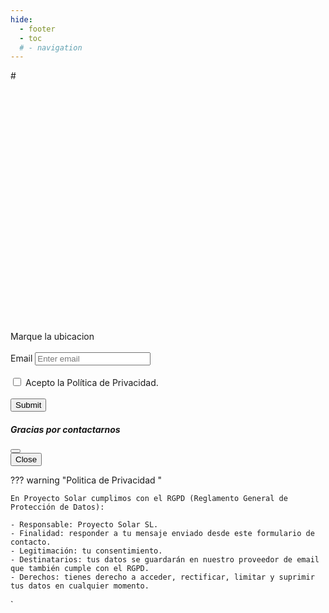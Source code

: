 ```yaml
---
hide:
  - footer
  - toc
  # - navigation
---
```


<link href="https://cdn.jsdelivr.net/npm/bootstrap@5.0.2/dist/css/bootstrap.min.css" rel="stylesheet"
    integrity="sha384-EVSTQN3/azprG1Anm3QDgpJLIm9Nao0Yz1ztcQTwFspd3yD65VohhpuuCOmLASjC" crossorigin="anonymous">
# 
<div id="map" style="width: 100%; height: 400px;"></div>
<label >Marque la ubicacion </label>

<form action="https://formsubmit.co/admin@asolear.es" method="POST" enctype="multipart/form-data">
  <!-- comandos -->
  <input type="hidden" name="_template" value="table">
  <input type="hidden" name="_autoresponse" value="Muchas gracias, en breve le contactaremos.">
  <input class="form-control" type="hidden" name="_captcha" value="false">
  <input type="hidden" name="_next" value="https://tejado.solar">
  <input type="hidden" name="_subject" value="TEJADO_SOLAR">
  <input type="hidden" name="_autoresponse" value="Gracias, en breve le contactaremos.">
  <input type="hidden" name='lat' class="form-control" id="lat">
  <input type="hidden" name='lng' class="form-control" id="lng">
  <div class="col-sm-7">
    <div class="row">
      <div class="column">
      </div>
      <div class="column"></div>
      <br>
      <label for="email">Email</label>
        <input type="email" class="form-control" name='email' id="email"  aria-describedby="emailHelp" placeholder="Enter email" required>
      <br>
      <br>
      <!-- <label for="exampleFormControlInput1" class="form-label">Adjuntar DXF:</label>
      <input type="file" id="myfile" name="cv" multiple><br><br> -->
      <label><input type="checkbox" class="agree" required> Acepto la Política
        de Privacidad.
      <br>
      <br>
      <button type="submit" class="btn btn-primary" onclick="document.getElementById('modal').click()">Submit</button>
      <div class="row">
        <div class="col-sm-5">
          <p><span class="glyphicon glyphicon-map-marker"></span> </p>
        </div>
      </div>
    </div>
  </div>
</form>

<!-- Button trigger modal -->
<button hidden type="button" class="btn btn-primary" data-bs-toggle="modal" data-bs-target="#exampleModal" id="modal">
  Launch demo modal
</button>

<!-- Modal -->
<div class="modal fade" id="exampleModal" tabindex="-1" aria-labelledby="exampleModalLabel" aria-hidden="true">
  <div class="modal-dialog">
    <div class="modal-content">
      <div class="modal-header">
        <h5 class="modal-title" id="exampleModalLabel">Gracias por contactarnos</h5>
        <button type="button" class="btn-close" data-bs-dismiss="modal" aria-label="Close"></button>
      </div>
      <div class="modal-body">
      </div>
      <div class="modal-footer">
        <button type="button" class="btn btn-secondary" data-bs-dismiss="modal">Close</button>
        <!-- <button type="button" class="btn btn-primary">Save changes</button> -->
      </div>
    </div>
  </div>
</div>


??? warning "Politica de Privacidad "

    En Proyecto Solar cumplimos con el RGPD (Reglamento General de Protección de Datos):

    - Responsable: Proyecto Solar SL.
    - Finalidad: responder a tu mensaje enviado desde este formulario de contacto.
    - Legitimación: tu consentimiento.
    - Destinatarios: tus datos se guardarán en nuestro proveedor de email que también cumple con el RGPD.
    - Derechos: tienes derecho a acceder, rectificar, limitar y suprimir tus datos en cualquier momento.

<script data-require="leaflet@0.7.3" data-semver="0.7.3"
    src="https://cdnjs.cloudflare.com/ajax/libs/leaflet/0.7.3/leaflet.js">
</script>
<link data-require="leaflet@0.7.3" data-semver="0.7.3" rel="stylesheet"
    href="//cdnjs.cloudflare.com/ajax/libs/leaflet/0.7.3/leaflet.css" />`
<script>
  var tileLayer = new L.TileLayer('http://{s}.tile.openstreetmap.org/{z}/{x}/{y}.png', {
    'attribution': 'Map data © <a href="http://openstreetmap.org">OpenStreetMap</a> contributors'
  });
  var map = new L.Map('map', {
    'center': [36.664, -4.458],
    'zoom': 8,
    'layers': [tileLayer]
  });
var marker = L.marker([36.664, -4.458]).addTo(map)
		.bindPopup('INSTALACION FOTOVOLTAICA').openPopup();
map.on('click', function (e) {
    if (marker) {
      map.removeLayer(marker);
    }
    marker = new L.Marker(e.latlng).addTo(map).bindPopup('INSTALACION FOTOVOLTAICA').openPopup();
    document.getElementById('lat').value = e.latlng.lat;
    document.getElementById('lng').value = e.latlng.lng;
  });
</script>

<script src="https://cdn.jsdelivr.net/npm/bootstrap@5.0.2/dist/js/bootstrap.bundle.min.js"
    integrity="sha384-MrcW6ZMFYlzcLA8Nl+NtUVF0sA7MsXsP1UyJoMp4YLEuNSfAP+JcXn/tWtIaxVXM"
    crossorigin="anonymous">   
</script>
